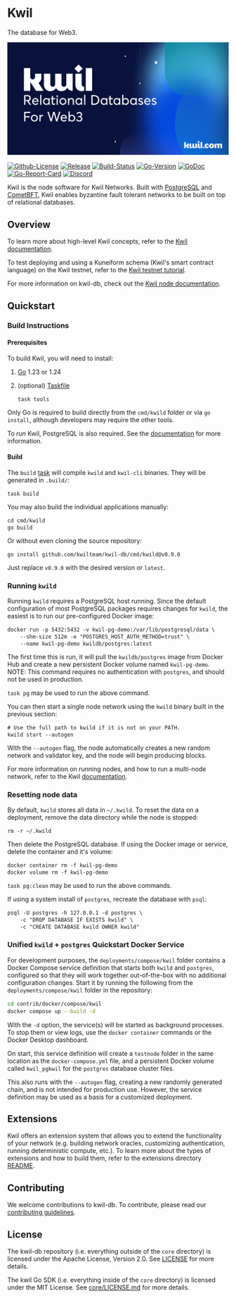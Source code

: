 # Kwil

The database for Web3.

![banner](./kwil-banner.jpg)

[![Github-License](https://img.shields.io/badge/license-Apache%202.0-green)](./LICENSE.md)
[![Release](https://img.shields.io/github/v/release/kwilteam/kwil-db)](https://github.com/kwilteam/kwil-db/releases)
[![Build-Status](https://github.com/kwilteam/kwil-db/actions/workflows/ci.yaml/badge.svg)](https://github.com/kwilteam/kwil-db/actions)
[![Go-Version](https://img.shields.io/github/go-mod/go-version/kwilteam/kwil-db)](./go.mod)
[![GoDoc](https://godoc.org/github.com/kwilteam/kwil-db?status.svg)](https://pkg.go.dev/github.com/kwilteam/kwil-db)
[![Go-Report-Card](https://goreportcard.com/badge/github.com/kwilteam/kwil-db)](https://goreportcard.com/report/github.com/kwilteam/kwil-db)
[![Discord](https://img.shields.io/discord/819855804554543114?logo=discord)](https://discord.com/invite/HzRPZ59Kay)

Kwil is the node software for Kwil Networks. Built with [PostgreSQL](https://www.postgresql.org/) and [CometBFT](https://github.com/cometbft/cometbft), Kwil enables byzantine fault tolerant networks to be built on top of relational databases.

## Overview

To learn more about high-level Kwil concepts, refer to the [Kwil documentation](https://docs.kwil.com/docs/concepts).

To test deploying and using a Kuneiform schema (Kwil's smart contract language) on the Kwil testnet, refer to the [Kwil testnet tutorial](https://docs.kwil.com/docs/getting-started/create-a-database).

For more information on kwil-db, check out the [Kwil node documentation](https://docs.kwil.com/docs/node/quickstart).

## Quickstart

### Build Instructions

#### Prerequisites

To build Kwil, you will need to install:

1. [Go](https://golang.org/doc/install) 1.23 or 1.24
2. (optional) [Taskfile](https://taskfile.dev/installation)

    ```shell
    task tools
    ```

Only Go is required to build directly from the `cmd/kwild` folder or via `go install`, although developers may require the other tools.

To *run* Kwil, PostgreSQL is also required. See the [documentation](<https://docs.kwil.com/docs/daemon/installation>) for more information.

#### Build

The `build` [task](https://taskfile.dev/) will compile `kwild` and `kwil-cli` binaries. They will be generated in `.build/`:

```shell
task build
```

You may also build the individual applications manually:

```shell
cd cmd/kwild
go build
```

Or without even cloning the source repository:

```shell
go install github.com/kwilteam/kwil-db/cmd/kwild@v0.9.0
```

Just replace `v0.9.0` with the desired version or `latest`.

### Running `kwild`

Running `kwild` requires a PostgreSQL host running. Since the default
configuration of most PostgreSQL packages requires changes for `kwild`, the
easiest is to run our pre-configured Docker image:

```shell
docker run -p 5432:5432 -v kwil-pg-demo:/var/lib/postgresql/data \
    --shm-size 512m -e "POSTGRES_HOST_AUTH_METHOD=trust" \
    --name kwil-pg-demo kwildb/postgres:latest
```

The first time this is run, it will pull the `kwildb/postgres` image from Docker
Hub and create a new persistent Docker volume named `kwil-pg-demo`. NOTE: This
command requires no authentication with `postgres`, and should not be used in
production.

`task pg` may be used to run the above command.

You can then start a single node network using the `kwild` binary built in the previous section:

```shell
# Use the full path to kwild if it is not on your PATH.
kwild start --autogen
```

With the `--autogen` flag, the node automatically creates a new random network
and validator key, and the node will begin producing blocks.

For more information on running nodes, and how to run a multi-node network, refer to the Kwil [documentation](https://docs.kwil.com/docs/node/quickstart).

### Resetting node data

By default, `kwild` stores all data in `~/.kwild`. To reset the data on a deployment, remove the data directory while the node is stopped:

```shell
rm -r ~/.kwild
```

Then delete the PostgreSQL database. If using the Docker image or service, delete the container and it's volume:

```shell
docker container rm -f kwil-pg-demo
docker volume rm -f kwil-pg-demo
```

`task pg:clean` may be used to run the above commands.

If using a system install of `postgres`, recreate the database with `psql`:

```shell
psql -U postgres -h 127.0.0.1 -d postgres \
    -c "DROP DATABASE IF EXISTS kwild" \
    -c "CREATE DATABASE kwild OWNER kwild"
```

### Unified `kwild` + `postgres` Quickstart Docker Service

For development purposes, the `deployments/compose/kwil` folder contains a
Docker Compose service definition that starts both `kwild` and `postgres`,
configured so that they will work together out-of-the-box with no additional
configuration changes. Start it by running the following from the
`deployments/compose/kwil` folder in the repository:

```sh
cd contrib/docker/compose/kwil
docker compose up --build -d
```

With the `-d` option, the service(s) will be started as background processes. To
stop them or view logs, use the `docker container` commands or the Docker
Desktop dashboard.

On start, this service definition will create a `testnode` folder in the same
location as the `docker-compose.yml` file, and a persistent Docker volume called
`kwil_pgkwil` for the `postgres` database cluster files.

This also runs with the `--autogen` flag, creating a new randomly generated
chain, and is not intended for production use. However, the service definition
may be used as a basis for a customized deployment.

## Extensions

Kwil offers an extension system that allows you to extend the functionality of your network (e.g. building network oracles, customizing authentication, running deterministic compute, etc.). To learn more about the types of extensions and how to build them, refer to the extensions directory [README](extensions/README.md).

## Contributing

We welcome contributions to kwil-db. To contribute, please read our [contributing guidelines](CONTRIBUTING.md).

## License

The kwil-db repository (i.e. everything outside of the `core` directory) is licensed under the Apache License, Version 2.0. See [LICENSE](LICENSE) for more details.

The kwil Go SDK (i.e. everything inside of the `core` directory) is licensed under the MIT License. See [core/LICENSE.md](core/LICENSE.md) for more details.
